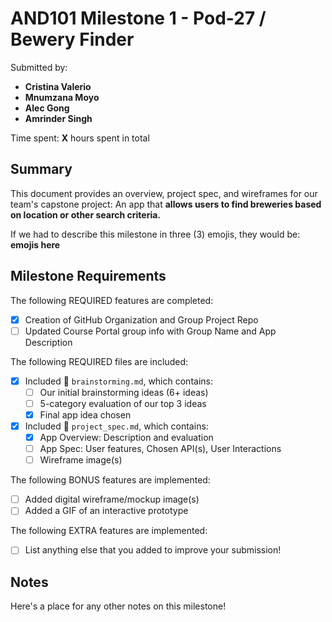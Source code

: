 <!-- (This is a comment) INSTRUCTIONS: Go through this page and fill out any **bolded** entries with their correct values.-->

# AND101 Milestone 1 - **Pod-27 / Bewery Finder**

Submitted by:
- **Cristina Valerio**
- **Mnumzana Moyo**
- **Alec Gong**
- **Amrinder Singh**

Time spent: **X** hours spent in total

## Summary

This document provides an overview, project spec, and wireframes for our team's capstone project: An app that **allows users to find breweries based on location or other search criteria.**

If we had to describe this milestone in three (3) emojis, they would be: **emojis here**

## Milestone Requirements

<!-- Please be sure to change the [ ] to [x] for any features you completed.  If a feature is not checked [x], you might miss the points for that item! -->

The following REQUIRED features are completed:

- [x] Creation of GitHub Organization and Group Project Repo
- [ ] Updated Course Portal group info with Group Name and App Description

The following REQUIRED files are included:

- [x] Included 📄 `brainstorming.md`, which contains:
  - [ ] Our initial brainstorming ideas (6+ ideas)
  - [ ] 5-category evaluation of our top 3 ideas
  - [x] Final app idea chosen
- [x] Included 📄 `project_spec.md`, which contains:
  - [x] App Overview: Description and evaluation
  - [ ] App Spec: User features, Chosen API(s), User Interactions
  - [ ] Wireframe image(s)

The following BONUS features are implemented:

- [ ] Added digital wireframe/mockup image(s)
- [ ] Added a GIF of an interactive prototype

The following EXTRA features are implemented:

- [ ] List anything else that you added to improve your submission!

## Notes

Here's a place for any other notes on this milestone!
